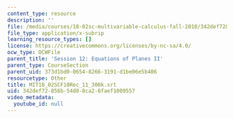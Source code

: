 ```yaml
---
content_type: resource
description: ''
file: /media/courses/18-02sc-multivariable-calculus-fall-2010/342def72856b54d88ca26faef1009557_MIT18_02SCF10Rec_11_300k.vtt
file_type: application/x-subrip
learning_resource_types: []
license: https://creativecommons.org/licenses/by-nc-sa/4.0/
ocw_type: OCWFile
parent_title: 'Session 12: Equations of Planes II'
parent_type: CourseSection
parent_uid: 373d1bd0-0654-8266-3191-d1be06e5b406
resourcetype: Other
title: MIT18_02SCF10Rec_11_300k.srt
uid: 342def72-856b-54d8-8ca2-6faef1009557
video_metadata:
  youtube_id: null
---
```

